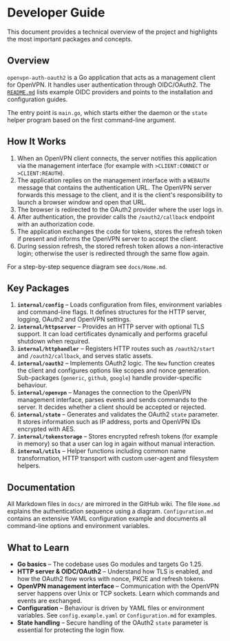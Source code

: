 # Developer Guide

This document provides a technical overview of the project and highlights the most important packages and concepts.

## Overview

`openvpn-auth-oauth2` is a Go application that acts as a management client for OpenVPN. It handles user authentication through OIDC/OAuth2. The [`README.md`](README.md) lists example OIDC providers and points to the installation and configuration guides.

The entry point is `main.go`, which starts either the daemon or the `state` helper program based on the first command-line argument.

## How It Works

1. When an OpenVPN client connects, the server notifies this application via the management interface (for example with `>CLIENT:CONNECT` or `>CLIENT:REAUTH`).
2. The application replies on the management interface with a `WEBAUTH` message that contains the authentication URL. The OpenVPN server forwards this message to the client, and it is the client's responsibility to launch a browser window and open that URL.
3. The browser is redirected to the OAuth2 provider where the user logs in.
4. After authentication, the provider calls the `/oauth2/callback` endpoint with an authorization code.
5. The application exchanges the code for tokens, stores the refresh token if present and informs the OpenVPN server to accept the client.
6. During session refresh, the stored refresh token allows a non-interactive login; otherwise the user is redirected through the same flow again.

For a step-by-step sequence diagram see `docs/Home.md`.

## Key Packages

1. **`internal/config`** – Loads configuration from files, environment variables and command-line flags. It defines structures for the HTTP server, logging, OAuth2 and OpenVPN settings.
2. **`internal/httpserver`** – Provides an HTTP server with optional TLS support. It can load certificates dynamically and performs graceful shutdown when required.
3. **`internal/httphandler`** – Registers HTTP routes such as `/oauth2/start` and `/oauth2/callback`, and serves static assets.
4. **`internal/oauth2`** – Implements OAuth2 logic. The `New` function creates the client and configures options like scopes and nonce generation. Sub-packages (`generic`, `github`, `google`) handle provider-specific behaviour.
5. **`internal/openvpn`** – Manages the connection to the OpenVPN management interface, parses events and sends commands to the server. It decides whether a client should be accepted or rejected.
6. **`internal/state`** – Generates and validates the OAuth2 `state` parameter. It stores information such as IP address, ports and OpenVPN IDs encrypted with AES.
7. **`internal/tokenstorage`** – Stores encrypted refresh tokens (for example in memory) so that a user can log in again without manual interaction.
8. **`internal/utils`** – Helper functions including common name transformation, HTTP transport with custom user-agent and filesystem helpers.

## Documentation

All Markdown files in `docs/` are mirrored in the GitHub wiki. The file `Home.md` explains the authentication sequence using a diagram. `Configuration.md` contains an extensive YAML configuration example and documents all command-line options and environment variables.

## What to Learn

- **Go basics** – The codebase uses Go modules and targets Go 1.25.
- **HTTP server & OIDC/OAuth2** – Understand how TLS is enabled, and how the OAuth2 flow works with nonce, PKCE and refresh tokens.
- **OpenVPN management interface** – Communication with the OpenVPN server happens over Unix or TCP sockets. Learn which commands and events are exchanged.
- **Configuration** – Behaviour is driven by YAML files or environment variables. See `config.example.yaml` or `Configuration.md` for examples.
- **State handling** – Secure handling of the OAuth2 `state` parameter is essential for protecting the login flow.
